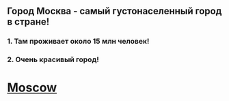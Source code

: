 ## Город Москва - самый густонаселенный город в стране!
### 1. Там проживает около 15 млн человек!
### 2. Очень красивый город!
# [Moscow](https://ru.wikipedia.org/wiki/Москва)